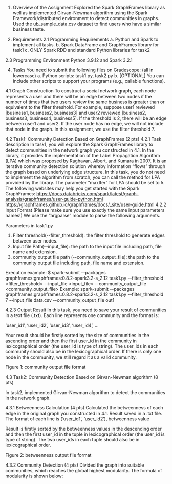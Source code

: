 

1. Overview of the Assignment
Explored the Spark GraphFrames library as well as implemented Girvan-Newman algorithm using the Spark Framework/distributed environment to detect communities in graphs. Used the ub_sample_data.csv dataset to find users who have a similar business taste.


3. Requirements
2.1 Programming Requirements
a. Python and Spark to implement all tasks.
b. Spark DataFrame and GraphFrames library for task1
c. ONLY Spark RDD and standard Python libraries for task2

2.3 Programming Environment
Python 3.9.12 and Spark 3.2.1


4. Tasks
You need to submit the following files on Gradescope: (all in lowercase)
a. Python scripts: task1.py, task2.py
b. [OPTIONAL] You can include other scripts to support your programs (e.g., callable functions).

4.1 Graph Construction
To construct a social network graph, each node represents a user and there will be an edge between two
nodes if the number of times that two users review the same business is greater than or equivalent to
the filter threshold. For example, suppose user1 reviewed [business1, business2, business3] and user2
reviewed [business2, business3, business4, business5]. If the threshold is 2, there will be an edge
between user1 and user2.
If the user node has no edge, we will not include that node in the graph.
In this assignment, we use the filter threshold 7.

4.2 Task1: Community Detection Based on GraphFrames (2 pts)
4.2.1 Task description
In task1, you will explore the Spark GraphFrames library to detect communities in the network graph you
constructed in 4.1. In the library, it provides the implementation of the Label Propagation Algorithm
(LPA) which was proposed by Raghavan, Albert, and Kumara in 2007. It is an iterative community
detection solution whereby information “flows” through the graph based on underlying edge structure.
In this task, you do not need to implement the algorithm from scratch, you can call the method for LPA
provided by the library. The parameter “maxIter” for LPA should be set to 5. The following websites may
help you get started with the Spark GraphFrames:
https://docs.databricks.com/spark/latest/graph-analysis/graphframes/user-guide-python.html
https://graphframes.github.io/graphframes/docs/_site/user-guide.html
4.2.2 Input Format (Please make sure you use exactly the same input parameters names!)
We use the “argparse” module to parse the following arguments.

Parameters in task1.py
1. Filter threshold(--filter_threshold): the filter threshold to generate edges between user
nodes.
2. Input file Path(--input_file): the path to the input file including path, file name and extension.
3. community output file path (--community_output_file): the path to the community output
file including path, file name and extension.

Execution example:
$ spark-submit --packages graphframes:graphframes:0.8.2-spark3.2-s_2.12 task1.py
--filter_threshold <filter_threshold> --input_file <input_file> --community_output_file
<community_output_file>
Example: spark-submit --packages graphframes:graphframes:0.8.2-spark3.2-s_2.12 task1.py
--filter_threshold 7 --input_file data.csv --community_output_file out1

4.2.3 Output Result
In this task, you need to save your result of communities in a text file (.txt). Each line represents one
community and the format is:

‘user_id1’, ‘user_id2’, ‘user_id3’, ‘user_id4’, ...

Your result should be firstly sorted by the size of communities in the ascending order and then the first
user_id in the community in lexicographical order (the user_id is type of string). The user_ids in each
community should also be in the lexicographical order.
If there is only one node in the community, we still regard it as a valid community.

Figure 1: community output file format

4.3 Task2: Community Detection Based on Girvan-Newman algorithm (8 pts)

In task2, implemented Girvan-Newman algorithm to detect the communities in the
network graph. 

4.3.1 Betweenness Calculation (4 pts)
Calculated the betweenness of each edge in the original graph you constructed in 4.1. Result saved in a .txt file. The format of each line is
(‘user_id1’, ‘user_id2’), betweenness value

Result is firstly sorted by the betweenness values in the descending order and then the first
user_id in the tuple in lexicographical order (the user_id is type of string). The two user_ids in each tuple
should also be in lexicographical order. 

Figure 2: betweenness output file format

4.3.2 Community Detection (4 pts)
Divided the graph into suitable communities, which reaches the global highest
modularity. The formula of modularity is shown below:
